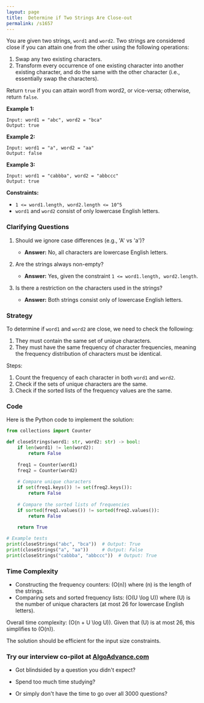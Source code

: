 ```yaml
---
layout: page
title:  Determine if Two Strings Are Close-out
permalink: /s1657
---
```


You are given two strings, `word1` and `word2`. Two strings are considered close if you can attain one from the other using the following operations:

1. Swap any two existing characters.
2. Transform every occurrence of one existing character into another existing character, and do the same with the other character (i.e., essentially swap the characters).

Return `true` if you can attain word1 from word2, or vice-versa; otherwise, return `false`.

**Example 1:**
```plaintext
Input: word1 = "abc", word2 = "bca"
Output: true
```

**Example 2:**
```plaintext
Input: word1 = "a", word2 = "aa"
Output: false
```

**Example 3:**
```plaintext
Input: word1 = "cabbba", word2 = "abbccc"
Output: true
```

**Constraints:**
- `1 <= word1.length, word2.length <= 10^5`
- `word1` and `word2` consist of only lowercase English letters.

### Clarifying Questions

1. Should we ignore case differences (e.g., 'A' vs 'a')?
   - **Answer:** No, all characters are lowercase English letters.
   
2. Are the strings always non-empty?
   - **Answer:** Yes, given the constraint `1 <= word1.length, word2.length`.

3. Is there a restriction on the characters used in the strings?
   - **Answer:** Both strings consist only of lowercase English letters.

### Strategy

To determine if `word1` and `word2` are close, we need to check the following:
1. They must contain the same set of unique characters.
2. They must have the same frequency of character frequencies, meaning the frequency distribution of characters must be identical.

Steps:
1. Count the frequency of each character in both `word1` and `word2`.
2. Check if the sets of unique characters are the same.
3. Check if the sorted lists of the frequency values are the same.

### Code

Here is the Python code to implement the solution:

```python
from collections import Counter

def closeStrings(word1: str, word2: str) -> bool:
    if len(word1) != len(word2):
        return False
    
    freq1 = Counter(word1)
    freq2 = Counter(word2)
    
    # Compare unique characters
    if set(freq1.keys()) != set(freq2.keys()):
        return False
    
    # Compare the sorted lists of frequencies
    if sorted(freq1.values()) != sorted(freq2.values()):
        return False
    
    return True

# Example tests
print(closeStrings("abc", "bca"))  # Output: True
print(closeStrings("a", "aa"))     # Output: False
print(closeStrings("cabbba", "abbccc"))  # Output: True
```

### Time Complexity

- Constructing the frequency counters: \(O(n)\) where \(n\) is the length of the strings.
- Comparing sets and sorted frequency lists: \(O(U \log U)\) where \(U\) is the number of unique characters (at most 26 for lowercase English letters).

Overall time complexity: \(O(n + U \log U)\). Given that \(U\) is at most 26, this simplifies to \(O(n)\).

The solution should be efficient for the input size constraints.


### Try our interview co-pilot at [AlgoAdvance.com](https://algoAdvance.com)

- Got blindsided by a question you didn't expect?

- Spend too much time studying?

- Or simply don't have the time to go over all 3000 questions?

